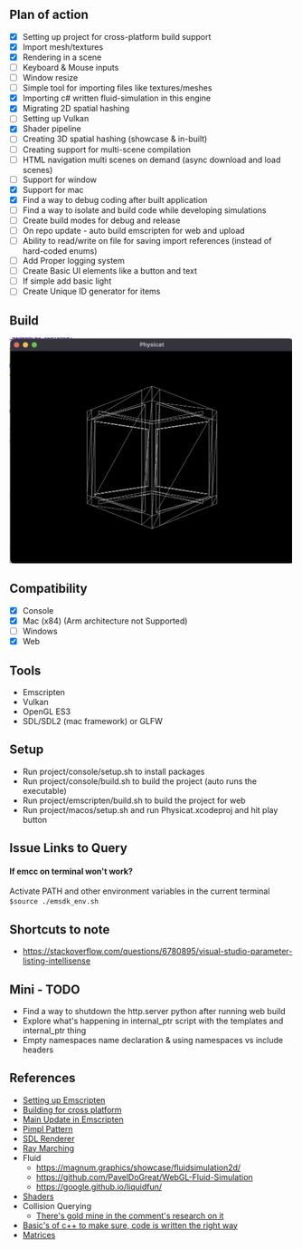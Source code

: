 
## Plan of action
- [x] Setting up project for cross-platform build support
- [x] Import mesh/textures
- [x] Rendering in a scene
- [ ] Keyboard & Mouse inputs
- [ ] Window resize
- [ ] Simple tool for importing files like textures/meshes
- [x] Importing c# written fluid-simulation in this engine
- [x] Migrating 2D spatial hashing
- [ ] Setting up Vulkan
- [x] Shader pipeline
- [ ] Creating 3D spatial hashing (showcase & in-built)
- [ ] Creating support for multi-scene compilation
- [ ] HTML navigation multi scenes on demand (async download and load scenes)
- [ ] Support for window
- [x] Support for mac
- [x] Find a way to debug coding after built application
- [ ] Find a way to isolate and build code while developing simulations
- [ ] Create build modes for debug and release
- [ ] On repo update - auto build emscripten for web and upload
- [ ] Ability to read/write on file for saving import references (instead of hard-coded enums)
- [ ] Add Proper logging system
- [ ] Create Basic UI elements like a button and text
- [ ] If simple add basic light
- [ ] Create Unique ID generator for items

## Build
<img src="examples/engine.png" width="500">

## Compatibility
- [x] Console
- [x] Mac (x84) (Arm architecture not Supported)
- [ ] Windows
- [x] Web

## Tools
- Emscripten
- Vulkan
- OpenGL ES3
- SDL/SDL2 (mac framework) or GLFW

## Setup
- Run project/console/setup.sh to install packages
- Run project/console/build.sh to build the project (auto runs the executable)
- Run project/emscripten/build.sh to build the project for web
- Run project/macos/setup.sh and run Physicat.xcodeproj and hit play button

## Issue Links to Query
#### If emcc on terminal won't work?
Activate PATH and other environment variables in the current terminal `` $source ./emsdk_env.sh ``

## Shortcuts to note
- https://stackoverflow.com/questions/6780895/visual-studio-parameter-listing-intellisense

## Mini - TODO
- Find a way to shutdown the http.server python after running web build
- Explore what's happening in internal_ptr script with the templates and internal_ptr thing
- Empty namespaces name declaration & using namespaces vs include headers

## References
- [Setting up Emscripten](https://emscripten.org/docs/getting_started/Tutorial.html#tutorial)
- [Building for cross platform](https://marcelbraghetto.github.io/a-simple-triangle/2019/03/02/part-01/)
- [Main Update in Emscripten](https://emscripten.org/docs/porting/emscripten-runtime-environment.html)
- [Pimpl Pattern](https://oliora.github.io/2015/12/29/pimpl-and-rule-of-zero.html)
- [SDL Renderer](https://dev.to/noah11012/using-sdl2-2d-accelerated-renderering-1kcb)
- [Ray Marching](https://www.youtube.com/watch?v=BNZtUB7yhX4)
- Fluid
  - https://magnum.graphics/showcase/fluidsimulation2d/
  - https://github.com/PavelDoGreat/WebGL-Fluid-Simulation
  - https://google.github.io/liquidfun/
- [Shaders](https://www.shadertoy.com)
- Collision Querying
  - [There's gold mine in the comment's research on it](https://www.youtube.com/watch?v=sx4IIQL0x7c&list=RDCMUCEwhtpXrg5MmwlH04ANpL8A&start_radio=1&rv=sx4IIQL0x7c&t=1134)
- [Basic's of c++ to make sure, code is written the right way](https://www.programiz.com/cpp-programming/memory-management)
- [Matrices](https://www.opengl-tutorial.org/beginners-tutorials/tutorial-3-matrices/)